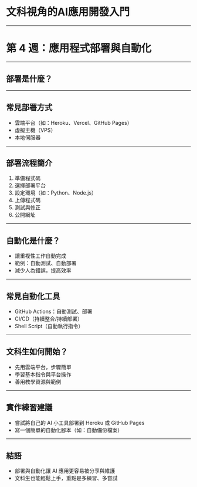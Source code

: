 # 文科視角的AI應用開發入門

---

# 第 4 週：應用程式部署與自動化

---

## 部署是什麼？


---

## 常見部署方式
- 雲端平台（如：Heroku、Vercel、GitHub Pages）
- 虛擬主機（VPS）
- 本地伺服器

---

## 部署流程簡介
1. 準備程式碼
2. 選擇部署平台
3. 設定環境（如：Python、Node.js）
4. 上傳程式碼
5. 測試與修正
6. 公開網址

---

## 自動化是什麼？
- 讓重複性工作自動完成
- 範例：自動測試、自動部署
- 減少人為錯誤，提高效率

---

## 常見自動化工具
- GitHub Actions：自動測試、部署
- CI/CD（持續整合/持續部署）
- Shell Script（自動執行指令）

---

## 文科生如何開始？
- 先用雲端平台，步驟簡單
- 學習基本指令與平台操作
- 善用教學資源與範例

---

## 實作練習建議
- 嘗試將自己的 AI 小工具部署到 Heroku 或 GitHub Pages
- 寫一個簡單的自動化腳本（如：自動備份檔案）

---

## 結語
- 部署與自動化讓 AI 應用更容易被分享與維護
- 文科生也能輕鬆上手，重點是多練習、多嘗試
